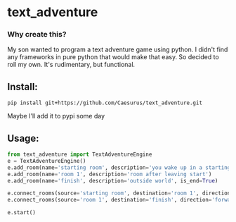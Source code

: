 # text_adventure

### Why create this?
My son wanted to program a text adventure game using python. 
I didn't find any frameworks in pure python that would make that easy. 
So decided to roll my own. It's rudimentary, but functional. 

## Install:
`pip install git+https://github.com/Caesurus/text_adventure.git`

Maybe I'll add it to pypi some day

## Usage:
```python
from text_adventure import TextAdventureEngine 
e = TextAdventureEngine()
e.add_room(name='starting room', description='you wake up in a starting room')
e.add_room(name='room 1', description='room after leaving start')
e.add_room(name='finish', description='outside world', is_end=True)

e.connect_rooms(source='starting room', destination='room 1', direction='left', description='you see a door to your left')
e.connect_rooms(source='room 1', destination='finish', direction='forward', description='the exit is right in front of you')

e.start()
```
